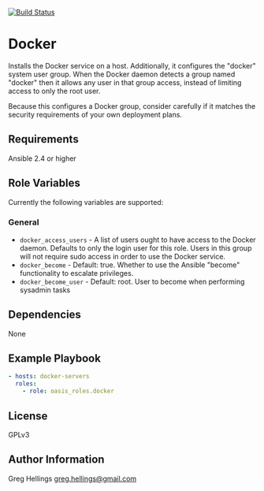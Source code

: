[![Build Status](https://travis-ci.org/oasis-roles/docker.svg?branch=master)](https://travis-ci.org/oasis-roles/docker)

Docker
===========

Installs the Docker service on a host. Additionally, it configures the "docker"
system user group. When the Docker daemon detects a group named "docker" then it
allows any user in that group access, instead of limiting access to only the
root user.

Because this configures a Docker group, consider carefully if it matches the
security requirements of your own deployment plans.

Requirements
------------

Ansible 2.4 or higher

Role Variables
--------------

Currently the following variables are supported:

### General

* `docker_access_users` - A list of users ought to have access to the Docker
  daemon. Defaults to only the login user for this role. Users in this group
  will not require sudo access in order to use the Docker service.
* `docker_become` - Default: true. Whether to use the Ansible "become" functionality
  to escalate privileges.
* `docker_become_user` - Default: root. User to become when performing sysadmin tasks

Dependencies
------------

None

Example Playbook
----------------

```yaml
- hosts: docker-servers
  roles:
    - role: oasis_roles.docker
```

License
-------

GPLv3

Author Information
------------------

Greg Hellings <greg.hellings@gmail.com>
